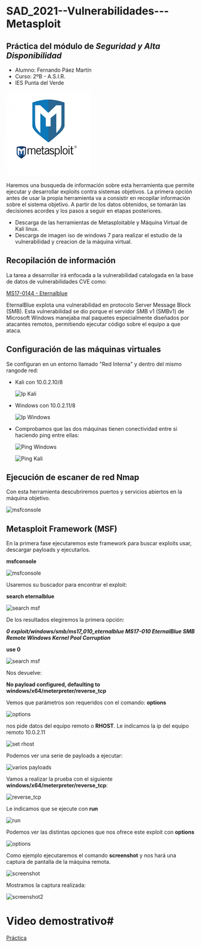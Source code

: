 # SAD_2021--Vulnerabilidades---Metasploit

## Práctica del módulo de ***Seguridad y Alta Disponibilidad***

- Alumno: Fernando Páez Martín
- Curso: 2ºB - A.S.I.R.
- IES Punta del Verde

![alt Metalogo](Metasploit.png)

Haremos una busqueda de información sobre esta herramienta que permite ejecutar y desarrollar exploits contra sistemas objetivos. La primera opción antes de usar la propia herramienta va a consistir en recopilar información sobre el sistema objetivo. A partir de los datos obtenidos, se tomarán las decisiones acordes y los pasos a seguir en etapas posteriores.

- Descarga de las herramientas de Metasploitable y Máquina Virtual de Kali linux.
- Descarga de imagen iso de windows 7 para realizar el estudio de la vulnerabilidad y creacion de la máquina virtual.

## Recopilación de información

La tarea a desarrollar irá enfocada a la vulnerabilidad catalogada en la base de datos de vulnerabilidades CVE como:

[MS17-0144 - Eternalblue](https://www.cvedetails.com/cve/CVE-2017-0144/)

EternalBlue explota una vulnerabilidad en protocolo Server Message Block (SMB). Esta vulnerabilidad se dio porque el servidor SMB v1 (SMBv1) de Microsoft Windows manejaba mal paquetes especialmente diseñados por atacantes remotos, permitiendo ejecutar código sobre el equipo a que ataca.

## Configuración de las máquinas virtuales

Se configuran en un entorno llamado "Red Interna" y dentro del mismo rangode red:

- Kali con 10.0.2.10/8

 	![Ip Kali](https://github.com/fernandopaezmartin/SAD_2021--Vulnerabilidades---Metasploit/blob/main/imagenes/1.png)

- Windows con 10.0.2.11/8
  
  ![Ip Windows](https://github.com/fernandopaezmartin/SAD_2021--Vulnerabilidades---Metasploit/blob/main/imagenes/2.png)
  
- Comprobamos que las dos máquinas tienen conectividad entre si haciendo ping entre ellas:

  ![Ping Windows](https://github.com/fernandopaezmartin/SAD_2021--Vulnerabilidades---Metasploit/blob/main/imagenes/3.png)
  
  ![Ping Kali](https://github.com/fernandopaezmartin/SAD_2021--Vulnerabilidades---Metasploit/blob/main/imagenes/4.png)


## Ejecución de escaner de red Nmap

Con esta herramienta descubriremos puertos y servicios abiertos en la máquina objetivo.

  ![msfconsole](https://github.com/fernandopaezmartin/SAD_2021--Vulnerabilidades---Metasploit/blob/main/imagenes/7.png)
  


## Metasploit Framework (MSF) 

En la primera fase ejecutaremos este framework para buscar exploits usar, descargar payloads y ejecutarlos.

**msfconsole**
 	
  ![msfconsole](https://github.com/fernandopaezmartin/SAD_2021--Vulnerabilidades---Metasploit/blob/main/imagenes/5.png)


Usaremos su buscador para encontrar el exploit:

**search eternalblue**

  ![search msf](https://github.com/fernandopaezmartin/SAD_2021--Vulnerabilidades---Metasploit/blob/main/imagenes/6.png)


De los resultados elegiremos la primera opción:

***0  exploit/windows/smb/ms17_010_eternalblue  MS17-010 EternalBlue SMB Remote Windows Kernel Pool Corruption***

**use 0**

  ![search msf](https://github.com/fernandopaezmartin/SAD_2021--Vulnerabilidades---Metasploit/blob/main/imagenes/8.png)

Nos devuelve:

**No payload configured, defaulting to windows/x64/meterpreter/reverse_tcp**


Vemos que parámetros son requeridos con el comando:
**options**

![options](https://github.com/fernandopaezmartin/SAD_2021--Vulnerabilidades---Metasploit/blob/main/imagenes/9.png)


nos pide datos del equipo remoto o **RHOST**. Le indicamos la ip del equipo remoto 10.0.2.11

![set rhost](https://github.com/fernandopaezmartin/SAD_2021--Vulnerabilidades---Metasploit/blob/main/imagenes/10.png)


Podemos ver una serie de payloads a ejecutar:

![varios payloads](https://github.com/fernandopaezmartin/SAD_2021--Vulnerabilidades---Metasploit/blob/main/imagenes/11.png)


Vamos a realizar la prueba con el siguiente **windows/x64/meterpreter/reverse_tcp**:

![reverse_tcp](https://github.com/fernandopaezmartin/SAD_2021--Vulnerabilidades---Metasploit/blob/main/imagenes/12.png)


Le indicamos que se ejecute con **run**

![run](https://github.com/fernandopaezmartin/SAD_2021--Vulnerabilidades---Metasploit/blob/main/imagenes/13.png)


Podemos ver las distintas opciones que nos ofrece este exploit con **options**

![options](https://github.com/fernandopaezmartin/SAD_2021--Vulnerabilidades---Metasploit/blob/main/imagenes/14.png)


Como ejemplo ejecutaremos el comando **screenshot** y nos hará una captura de pantalla de la máquina remota.


![screenshot](https://github.com/fernandopaezmartin/SAD_2021--Vulnerabilidades---Metasploit/blob/main/imagenes/15.png)

Mostramos la captura realizada:

![screenshot2](https://github.com/fernandopaezmartin/SAD_2021--Vulnerabilidades---Metasploit/blob/main/imagenes/16.png)


# Video demostrativo#

[Práctica](https://youtu.be/G-YtjZlQURI)

